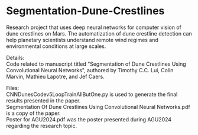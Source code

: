 # Segmentation-Dune-Crestlines
Research project that uses deep neural networks for computer vision of dune crestlines on Mars. The automatization of dune crestline detection can help planetary scientists understand remote wind regimes and environmental conditions at large scales.

Details:<br />
Code related to manuscript titled "Segmentation of Dune Crestlines Using Convolutional Neural Networks", authored by Timothy C.C. Lui, Colin Marvin, Mathieu Lapotre, and Jef Caers.

Files:<br />
CNNDunesCodev5LoopTrainAllButOne.py is used to generate the final results presented in the paper.<br />
Segmentation Of Dune Crestlines Using Convolutional Neural Networks.pdf is a copy of the paper.<br />
Poster for AGU2024.pdf was the poster presented during AGU2024 regarding the research topic.
